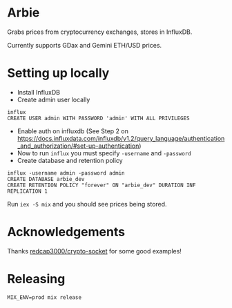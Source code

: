 # Arbie

Grabs prices from cryptocurrency exchanges, stores in InfluxDB.

Currently supports GDax and Gemini ETH/USD prices.

# Setting up locally

- Install InfluxDB
- Create admin user locally

```
influx
CREATE USER admin WITH PASSWORD 'admin' WITH ALL PRIVILEGES
```
- Enable auth on influxdb (See Step 2 on https://docs.influxdata.com/influxdb/v1.2/query_language/authentication_and_authorization/#set-up-authentication)
- Now to run `influx` you must specify `-username` and `-password`
- Create database and retention policy

```
influx -username admin -password admin
CREATE DATABASE arbie_dev
CREATE RETENTION POLICY "forever" ON "arbie_dev" DURATION INF REPLICATION 1
```

Run `iex -S mix` and you should see prices being stored.

# Acknowledgements

Thanks [redcap3000/crypto-socket](https://github.com/redcap3000/crypto-socket) for some good examples!

# Releasing
`MIX_ENV=prod mix release`
